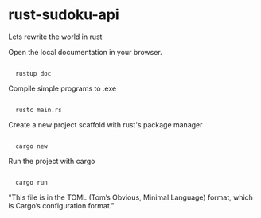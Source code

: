 # rust-sudoku-api
Lets rewrite the world in rust

<p>Open the local documentation in your browser.</p>
<code>
  rustup doc
</code>


<p>Compile simple programs to .exe</p>
<code>
  rustc main.rs
</code>


<p>Create a new project scaffold with rust's package manager</p>
<code>
  cargo new
</code>


<p>Run the project with cargo</p>
<code>
  cargo run
</code>


<quote>"This file is in the TOML (Tom’s Obvious, Minimal Language) format, which is Cargo’s configuration format."</quote>
